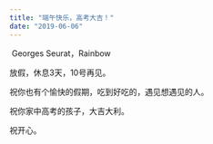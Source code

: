 ```yaml
---
title: "端午快乐，高考大吉！"
date: "2019-06-06"
---
```


 Georges Seurat，Rainbow

  

放假，休息3天，10号再见。

  

祝你也有个愉快的假期，吃到好吃的，遇见想遇见的人。

  

祝你家中高考的孩子，大吉大利。

  

祝开心。

